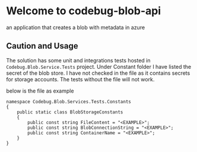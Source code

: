 # Welcome to codebug-blob-api

an application that creates a blob with metadata in azure

## Caution and Usage
The solution has some unit and integrations tests hosted in `Codebug.Blob.Service.Tests` project. Under Constant folder I have listed the secret of the blob store. I have not checked in the file as it contains secrets for storage accounts. The tests without the file will not work. 

below is the file as example

```
namespace Codebug.Blob.Services.Tests.Constants
{
    public static class BlobStorageConstants
    {
        public const string FileContent = "<EXAMPLE>";
        public const string BlobConnectionString = "<EXAMPLE>";
        public const string ContainerName = "<EXAMPLE>";
    }
}

```

